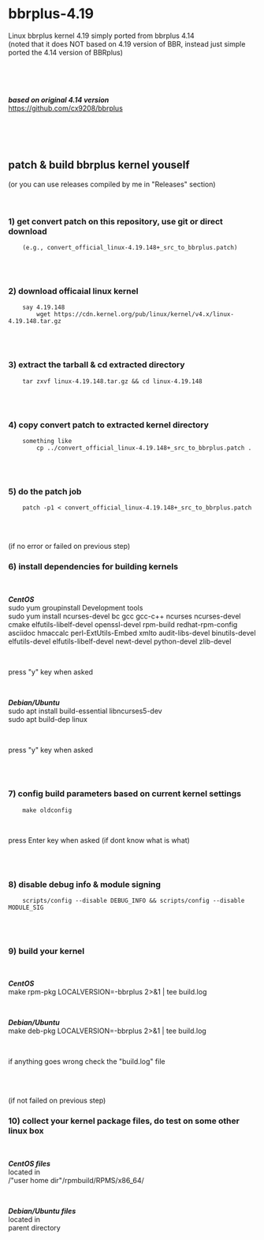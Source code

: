 # bbrplus-4.19
Linux bbrplus kernel 4.19 simply ported from bbrplus 4.14  
(noted that it does NOT based on 4.19 version of BBR, instead just simple ported the 4.14 version of BBRplus)

<br/>
<br/>
<br/>

***based on original 4.14 version***  
https://github.com/cx9208/bbrplus

<br/>
<br/>
<br/>

## patch & build bbrplus kernel youself
(or you can use releases compiled by me in "Releases" section)      
<br/>
<br/>

### 1) get convert patch on this repository, use git or direct download
        (e.g., convert_official_linux-4.19.148+_src_to_bbrplus.patch)

<br/>
<br/>

### 2) download officaial linux kernel
        say 4.19.148        
            wget https://cdn.kernel.org/pub/linux/kernel/v4.x/linux-4.19.148.tar.gz

<br/>
<br/>

### 3) extract the tarball & cd extracted directory
        tar zxvf linux-4.19.148.tar.gz && cd linux-4.19.148

<br/>
<br/>

### 4) copy convert patch to extracted kernel directory
        something like
            cp ../convert_official_linux-4.19.148+_src_to_bbrplus.patch .

<br/>
<br/>

### 5) do the patch job
        patch -p1 < convert_official_linux-4.19.148+_src_to_bbrplus.patch

<br/>
<br/>

(if no error or failed on previous step)
### 6) install dependencies for building kernels

<br/>

***CentOS***  
sudo yum groupinstall Development tools  
sudo yum install ncurses-devel bc gcc gcc-c++ ncurses ncurses-devel cmake elfutils-libelf-devel openssl-devel rpm-build redhat-rpm-config asciidoc hmaccalc perl-ExtUtils-Embed xmlto audit-libs-devel binutils-devel elfutils-devel elfutils-libelf-devel newt-devel python-devel zlib-devel

<br/>

press "y" key when asked

<br/>

***Debian/Ubuntu***  
sudo apt install build-essential libncurses5-dev  
sudo apt build-dep linux

<br/>

press "y" key when asked

<br/>
<br/>

### 7) config build parameters based on current kernel settings
        make oldconfig

<br/>

press Enter key when asked (if dont know what is what)


<br/>
<br/>

### 8) disable debug info & module signing
        scripts/config --disable DEBUG_INFO && scripts/config --disable MODULE_SIG


<br/>
<br/>

### 9) build your kernel

<br/>

***CentOS***   
make rpm-pkg LOCALVERSION=-bbrplus 2>&1 | tee build.log

<br/>

***Debian/Ubuntu***  
make deb-pkg LOCALVERSION=-bbrplus 2>&1 | tee build.log

<br/>

if anything goes wrong check the "build.log" file

<br/>
<br/>

(if not failed on previous step)
### 10) collect your kernel package files, do test on some other linux box

<br/>

***CentOS files***   
located in  
/"user home dir"/rpmbuild/RPMS/x86_64/

<br/>

***Debian/Ubuntu files***  
located in  
parent directory  

